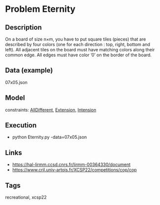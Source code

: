 # Problem Eternity
## Description
On a board of size n×m, you have to put square tiles (pieces) that are described by four colors (one for each direction : top, right, bottom and left).
All adjacent tiles on the board must have matching colors along their common edge. All edges must have color ’0’ on the border of the board.

## Data (example)
  07x05.json

## Model
  constraints: [AllDifferent](http://pycsp.org/documentation/constraints/AllDifferent), [Extension](http://pycsp.org/documentation/constraints/Extension), [Intension](http://pycsp.org/documentation/constraints/Intension)

## Execution
  - python Eternity.py -data=07x05.json

## Links
  - https://hal-lirmm.ccsd.cnrs.fr/lirmm-00364330/document
  - https://www.cril.univ-artois.fr/XCSP22/competitions/cop/cop

## Tags
  recreational, xcsp22
